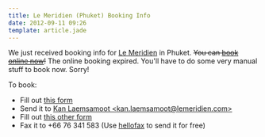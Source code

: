 ```yaml
---
title: Le Meridien (Phuket) Booking Info
date: 2012-09-11 09:26
template: article.jade
---
```


We just received booking info for [Le Meridien][1] in Phuket. <strike>You can
[book online now][2]!</strike> The online booking expired. You'll have to do
some very manual stuff to book now. Sorry!

To book:

- Fill out [this form][le meridien form]
- Send it to [Kan Laemsamoot &lt;kan.laemsamoot@lemeridien.com&gt;](mailto:kan.laemsamoot@lemeridien.com?cc=visnup@gmail.com)
- Fill out [this other form][le meridien cc form]
- Fax it to +66 76 341 583 (Use [hellofax] to send it for free)

[1]: http://www.starwoodhotels.com/lemeridien/property/overview/index.html?propertyID=1848
[2]: https://www.starwoodmeeting.com/Book/janeandvisnu
[le meridien form]: http://cl.ly/1W3A2F0S2k2n/GroupReservationForm_JaneVisnu'sWedding20130305.rtf
[le meridien cc form]: http://cl.ly/1G2d0N3Q0L1I/CREDIT%20CARD%20AUTHORISATION.doc
[hellofax]: http://curebit.com/x/5eaDz
